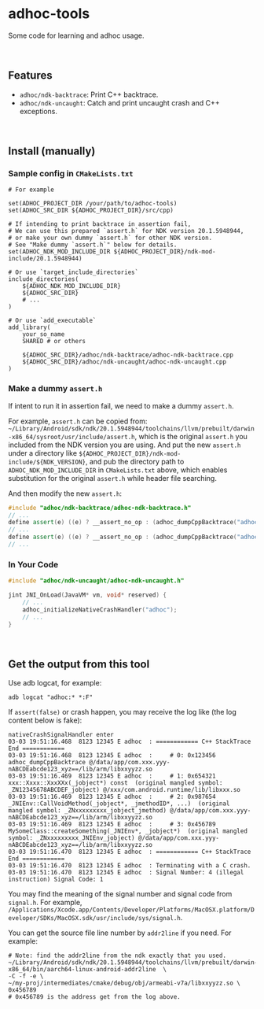 # adhoc-tools

Some code for learning and adhoc usage.

<br>

## Features

+ `adhoc/ndk-backtrace`: Print C++ backtrace.
+ `adhoc/ndk-uncaught`: Catch and print uncaught crash and C++ exceptions.

<br>

## Install (manually)

### Sample config in `CMakeLists.txt`

```shell
# For example

set(ADHOC_PROJECT_DIR /your/path/to/adhoc-tools)
set(ADHOC_SRC_DIR ${ADHOC_PROJECT_DIR}/src/cpp)

# If intending to print backtrace in assertion fail,
# We can use this prepared `assert.h` for NDK version 20.1.5948944,
# or make your own dummy `assert.h` for other NDK version.
# See "Make dummy `assert.h`" below for details.
set(ADHOC_NDK_MOD_INCLUDE_DIR ${ADHOC_PROJECT_DIR}/ndk-mod-include/20.1.5948944)

# Or use `target_include_directories`
include_directories(
    ${ADHOC_NDK_MOD_INCLUDE_DIR}
    ${ADHOC_SRC_DIR}
    # ...
)

# Or use `add_executable`
add_library(
    your_so_name
    SHARED # or others

    ${ADHOC_SRC_DIR}/adhoc/ndk-backtrace/adhoc-ndk-backtrace.cpp
    ${ADHOC_SRC_DIR}/adhoc/ndk-uncaught/adhoc-ndk-uncaught.cpp
)
```

### Make a dummy `assert.h`
If intent to run it in assertion fail, we need to make a dummy `assert.h`.

For example, `assert.h` can be copied from: `~/Library/Android/sdk/ndk/20.1.5948944/toolchains/llvm/prebuilt/darwin-x86_64/sysroot/usr/include/assert.h`, which is the original `assert.h` you included from the NDK version you are using. And put the new `assert.h` under a directory like `${ADHOC_PROJECT_DIR}/ndk-mod-include/${NDK_VERSION}`, and pub the directory path to `ADHOC_NDK_MOD_INCLUDE_DIR` in `CMakeLists.txt` above, which enables substitution for the original `assert.h` while header file searching.

And then modify the new `assert.h`:
```cpp
#include "adhoc/ndk-backtrace/adhoc-ndk-backtrace.h"
// ...
define assert(e) ((e) ? __assert_no_op : (adhoc_dumpCppBacktrace("adhoc"), __assert2(__FILE__, __LINE__, __PRETTY_FUNCTION__, #e)))
// ...
define assert(e) ((e) ? __assert_no_op : (adhoc_dumpCppBacktrace("adhoc"), __assert(__FILE__, __LINE__, #e)))
// ...
```

### In Your Code
```cpp
#include "adhoc/ndk-uncaught/adhoc-ndk-uncaught.h"

jint JNI_OnLoad(JavaVM* vm, void* reserved) {
    // ...
    adhoc_initializeNativeCrashHandler("adhoc");
    // ...
}
```


<br>

## Get the output from this tool

Use adb logcat, for example:
```shell
adb logcat "adhoc:* *:F"
```

If `assert(false)` or crash happen, you may receive the log like (the log content below is fake):
```log
nativeCrashSignalHandler enter
03-03 19:51:16.468  8123 12345 E adhoc  : ============ C++ StackTrace End ============
03-03 19:51:16.468  8123 12345 E adhoc  :     # 0: 0x123456  adhoc_dumpCppBacktrace @/data/app/com.xxx.yyy-nABCDEabcde123_xyz==/lib/arm/libxxyyzz.so
03-03 19:51:16.469  8123 12345 E adhoc  :     # 1: 0x654321  xxx::Xxxx::XxxXXx(_jobject*) const  (original mangled symbol: _ZN12345678ABCDEF_jobject) @/xxx/com.android.runtime/lib/libxxx.so
03-03 19:51:16.469  8123 12345 E adhoc  :     # 2: 0x987654  _JNIEnv::CallVoidMethod(_jobject*, _jmethodID*, ...)  (original mangled symbol: _ZNxxxxxxxxx_jobject_jmethod) @/data/app/com.xxx.yyy-nABCDEabcde123_xyz==/lib/arm/libxxyyzz.so
03-03 19:51:16.469  8123 12345 E adhoc  :     # 3: 0x456789  MySomeClass::createSomething(_JNIEnv*, _jobject*)  (original mangled symbol: _ZNxxxxxxxxx_JNIEnv_jobject) @/data/app/com.xxx.yyy-nABCDEabcde123_xyz==/lib/arm/libxxyyzz.so
03-03 19:51:16.470  8123 12345 E adhoc  : ============ C++ StackTrace End ============
03-03 19:51:16.470  8123 12345 E adhoc  : Terminating with a C crash.
03-03 19:51:16.470  8123 12345 E adhoc  : Signal Number: 4 (illegal instruction) Signal Code: 1
```

You may find the meaning of the signal number and signal code from `signal.h`. For example, `/Applications/Xcode.app/Contents/Developer/Platforms/MacOSX.platform/Developer/SDKs/MacOSX.sdk/usr/include/sys/signal.h`.

You can get the source file line number by `addr2line` if you need. For example:
```shell
# Note: find the addr2line from the ndk exactly that you used.
~/Library/Android/sdk/ndk/20.1.5948944/toolchains/llvm/prebuilt/darwin-x86_64/bin/aarch64-linux-android-addr2line  \
-C -f -e \
~/my-proj/intermediates/cmake/debug/obj/armeabi-v7a/libxxyyzz.so \
0x456789
# 0x456789 is the address get from the log above.
```
